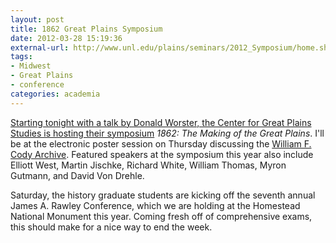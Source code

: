 ```yaml
---
layout: post
title: 1862 Great Plains Symposium
date: 2012-03-28 15:19:36
external-url: http://www.unl.edu/plains/seminars/2012_Symposium/home.shtml
tags:
- Midwest
- Great Plains
- conference
categories: academia
---
```


[Starting tonight with a talk by Donald Worster, the Center for Great Plains Studies is hosting their symposium](http://www.unl.edu/plains/seminars/2012_Symposium/home.shtml) *1862: The Making of the Great Plains*. I'll be at the electronic poster session on Thursday discussing the [William F. Cody Archive](codyarchive.org). Featured speakers at the symposium this year also include Elliott West, Martin Jischke, Richard White, William Thomas, Myron Gutmann, and David Von Drehle.

Saturday, the history graduate students are kicking off the seventh annual James A. Rawley Conference, which we are holding at the Homestead National Monument this year. Coming fresh off of comprehensive exams, this should make for a nice way to end the week.
